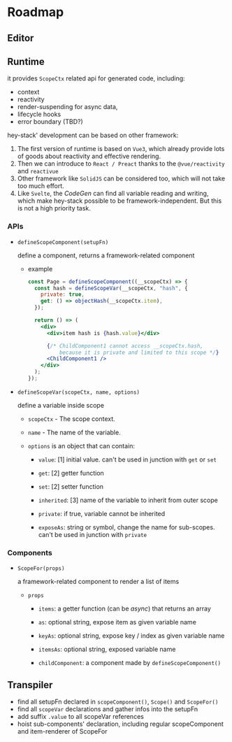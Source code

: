 # Roadmap

## Editor

## Runtime

it provides `ScopeCtx` related api for generated code, including:

- context
- reactivity
- render-suspending for async data,
- lifecycle hooks
- error boundary (TBD?)

hey-stack' development can be based on other framework:

1. The first version of runtime is based on `Vue3`, which already provide lots of goods about reactivity and effective rendering.
2. Then we can introduce to `React / Preact` thanks to the `@vue/reactivity` and `reactivue`
3. Other framework like `SolidJS` can be considered too, which will not take too much effort.
4. Like `Svelte`, the _CodeGen_ can find all variable reading and writing, which make hey-stack possible to be framework-independent. But this is not a high priority task.

### APIs

- `defineScopeComponent(setupFn)`

  define a component, returns a framework-related component

  - example

    ```jsx
    const Page = defineScopeComponent((__scopeCtx) => {
      const hash = defineScopeVar(__scopeCtx, "hash", {
        private: true,
        get: () => objectHash(__scopeCtx.item),
      });

      return () => (
        <div>
          <div>item hash is {hash.value}</div>

          {/* ChildComponent1 cannot access __scopeCtx.hash, 
              because it is private and limited to this scope */}
          <ChildComponent1 />
        </div>
      );
    });
    ```

- `defineScopeVar(scopeCtx, name, options)`

  define a variable inside scope

  - `scopeCtx` - The scope context.

  - `name` - The name of the variable.

  - `options` is an object that can contain:

    - `value`: [1] initial value. can't be used in junction with `get` or `set`

    - `get`: [2] getter function

    - `set`: [2] setter function

    - `inherited`: [3] name of the variable to inherit from outer scope

    - `private`: if true, variable cannot be inherited

    - `exposeAs`: string or symbol, change the name for sub-scopes. can't be used in junction with `private`

### Components

- `ScopeFor(props)`

  a framework-related component to render a list of items

  - `props`

    - `items`: a getter function (can be _async_) that returns an array

    - `as`: optional string, expose item as given variable name

    - `keyAs`: optional string, expose key / index as given variable name

    - `itemsAs`: optional string, exposed variable name

    - `childComponent`: a component made by `defineScopeComponent()`

##  Transpiler

- find all setupFn declared in `scopeComponent()`, `Scope()` and `ScopeFor()`
- find all `scopeVar` declarations and gather infos into the setupFn
- add suffix `.value` to all scopeVar references
- hoist sub-components' declaration, including regular scopeComponent and item-renderer of ScopeFor
